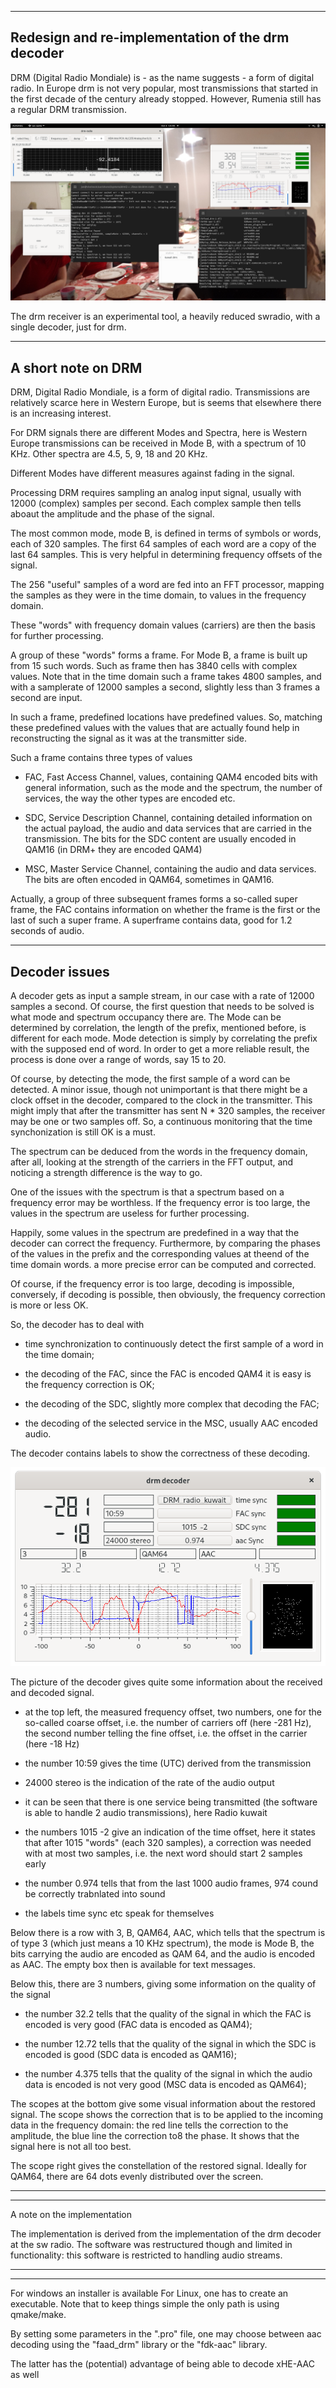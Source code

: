 

-----------------------------------------------------------------------------
Redesign and re-implementation of the drm decoder
-----------------------------------------------------------------------------

DRM (Digital Radio Mondiale) is - as the name suggests - a form of digital
radio. 
In Europe drm is not very popular, most transmissions that started
in the first decade of the century already stopped. However,
Rumenia still has a regular DRM transmission.

![overview](/drm-receiver.png?raw=true)

The drm receiver is an experimental tool, a heavily reduced swradio,
with a single decoder, just for drm.

-----------------------------------------------------------------------
A short note on DRM
-------------------------------------------------------------------------

DRM, Digital Radio Mondiale, is a form of digital radio. Transmissions
are relatively scarce here in Western Europe, but is seems that elsewhere
there is an increasing interest.

For DRM signals there are different Modes and Spectra, here is Western
Europe transmissions can be received in Mode B, with a spectrum of 10 KHz.
Other spectra are 4.5, 5, 9, 18 and 20 KHz.

Different Modes have different measures against fading in the signal.

Processing DRM requires sampling an analog input signal, usually with
12000 (complex) samples per second. Each complex sample then tells
aboaut the amplitude and the phase of the signal.

The most common mode, mode B, is defined in terms of symbols or words,
each of 320 samples. The first 64 samples of each word are a copy of the
last 64 samples. This is very helpful in determining frequency
offsets of the signal.

The 256 "useful" samples of a word are fed into an FFT processor, mapping
the samples as they were in the time domain, to values in the frequency
domain.

These "words" with frequency domain values (carriers) are then the basis for
further processing.

A group of these "words" forms a frame. For Mode B,
a frame is built up from 15 such words.
Such as frame then has 3840 cells with complex
values.
Note that in the time domain  such a frame takes 4800 samples, and with
a samplerate of 12000 samples a second, slightly less than 3 frames a second
are input.

In such a frame, predefined locations
have predefined values. So, matching these predefined values
with the values that are actually found help in reconstructing the signal
as it was at the transmitter side.

Such a frame contains three types of values

 * FAC, Fast Access Channel, values, containing QAM4 encoded bits with general
information, such as the mode and the spectrum, the number of services,
the way the other types are encoded etc.

 * SDC, Service Description Channel, containing detailed information on the
actual payload, the audio and data services that are
carried in the transmission. The bits for the SDC content are usually 
encoded in QAM16 (in DRM+ they are encoded QAM4)

 * MSC, Master Service Channel, containing the audio and data services. The bits
are often encoded in QAM64, sometimes in QAM16.

Actually, a group of three subsequent frames forms a so-called super frame,
the FAC contains information on whether the frame is the first or the
last of such a super frame. A superframe contains data, good for 1.2 seconds
of audio.

------------------------------------------------------------------------
Decoder issues
-----------------------------------------------------------------------

A decoder gets as input a sample stream, in our case with a rate of 12000
samples a second.
Of course, the first question that needs to be solved is what mode
and spectrum occupancy there are.
The Mode can be determined by correlation, the length of the prefix,
mentioned before, is different for each mode. Mode detection is simply by
correlating the prefix with the supposed end of word. 
In order to get a more reliable result, the process is done over a range
of words, say 15 to 20. 

Of course, by detecting the mode, the first sample of a word can be
detected.
A minor issue, though not unimportant is that there might be a clock offset
in the decoder, compared to the clock in the transmitter.
This might imply that after the transmitter has sent N * 320 samples, the
receiver may be one or two samples off.
So, a continuous monitoring that the time synchonization is still OK is a
must.

The spectrum can be deduced from the words in the frequency domain, 
after all, looking at the strength of the carriers in the FFT output,
and noticing a strength difference is the way to go.

One of the issues with the spectrum is that a spectrum based on a
frequency error may be worthless. If the frequency error is too large,
the values in the spectrum are useless for further processing.

Happily, some values in the spectrum are predefined in a way that the
decoder can correct the frequency.
Furthermore, by comparing the phases of the values in the prefix
and the corresponding values at theend of the time domain words.
a more precise error can be computed and corrected.


Of course, if the frequency error is too large, decoding is impossible,
conversely, if decoding is possible, then obviously, the frequency correction
is more or less OK.

So, the decoder has to deal with

 * time synchronization to continuously detect the first sample of a word
in the time domain;

 * the decoding of the FAC, since the FAC is encoded QAM4 it is easy is the frequency correction is OK;

 * the decoding of the SDC, slightly more complex that decoding the FAC;

 * the decoding of the selected service in the MSC, usually AAC encoded audio.

The decoder contains labels to show the correctness of these decoding.

![overview](/drm-decoder.png?raw=true)

The picture of the decoder gives quite some information about the received
and decoded signal.

 * at the top left, the measured frequency offset, two numbers, one for the so-called coarse offset, i.e. the number of carriers off (here -281 Hz), the second number telling the fine offset, i.e. the offset in the carrier (here -18 Hz)

 * the number 10:59 gives the time (UTC) derived from the transmission

 * 24000 stereo is the indication of the rate of the audio output

 * it can be seen that there is one service being transmitted (the software is able to handle 2 audio transmissions), here Radio kuwait

 * the numbers 1015 -2 give an indication of the time offset, here it states that after 1015 "words" (each 320 samples), a correction was needed with at most
 two samples, i.e. the next word should start 2 samples early

 * the number 0.974 tells that from the last 1000 audio frames, 974
cound be correctly trabnlated into sound

 * the labels time sync etc speak for themselves

Below there is a row with 3, B, QAM64, AAC, which tells that the spectrum
is of type 3 (which just means a 10 KHz spectrum), the mode is Mode B, the
bits carrying the audio are encoded as QAM 64, and the audio is encoded as AAC.
The empty box then is available for text messages.

Below this, there are 3 numbers, giving some information on the quality of
the signal

 * the number 32.2 tells that the quality of the signal in which the FAC is encoded is very good (FAC data is encoded as QAM4);

 * the number 12.72 tells that the quality of the signal in which the SDC is
encoded is good (SDC data is encoded as QAM16);

 * the number 4.375 tells that the quality of the signal in which the audio data is encoded is not very good (MSC data is encoded as QAM64);

The scopes at the bottom give some visual information about the restored signal.
The scope shows the correction that is to be applied to the incoming data
in the frequency domain: the red line tells the correction to the amplitude,
the blue line the correction to8 the phase. It shows that the signal here
is not all too best.

The scope right gives the constellation of the restored signal. Ideally
for QAM64, there are 64 dots evenly distributed over the screen.


----------------------------------------------------------------------------
----------------------------------------------------------------------------

A note on the implementation

The implementation is derived from the implementation of the drm decoder
at the sw radio. The software was restructured though and limited in functionality: this software is restricted to handling audio streams.

----------------------------------------------------------------------------
----------------------------------------------------------------------------

For windows an installer is available
For Linux, one has to create an executable. Note that to keep things simple
the only path is using qmake/make.

By setting some parameters in the ".pro" file, one may choose between
aac decoding using the "faad_drm" library or the "fdk-aac" library.

The latter has the (potential) advantage of being able to decode xHE-AAC
as well

